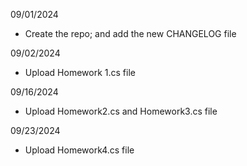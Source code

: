 09/01/2024 
- Create the repo; and add the new CHANGELOG file
  
09/02/2024
- Upload Homework 1.cs file

09/16/2024
 - Upload Homework2.cs and Homework3.cs file

09/23/2024
- Upload Homework4.cs file
